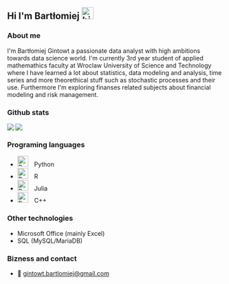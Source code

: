 ## Hi I'm Bartłomiej <img src="https://user-images.githubusercontent.com/1303154/88677602-1635ba80-d120-11ea-84d8-d263ba5fc3c0.gif" width="28px" height="28px" alt="hi">

### About me
I'm Bartłomiej Gintowt a passionate data analyst with high ambitions towards data science world. I'm currently 3rd year student of applied mathemathics faculty at Wroclaw University of Science and Technology where I have learned a lot about statistics, data modeling and analysis, time series and more theorethical stuff such as stochastic processes and their use. Furthermore I'm exploring finanses related subjects about financial modeling and risk management.

### Github stats
<img  align="left" src="https://github-readme-stats.vercel.app/api?username=Gintowt-Bartlomiej" />
<img src="https://github-readme-stats.vercel.app/api/top-langs/?username=Gintowt-Bartlomiej&exclude_repo=Bitcoin-modeling-with-SARIMA" />
<br>

### Programing languages
- <img alt="Python" width="25px" style="padding-right:10px;" src="https://cdn.jsdelivr.net/gh/devicons/devicon/icons/python/python-plain.svg" />  Python <br>
- <img alt="Python" width="25px" style="padding-right:10px;" src="https://cdn.jsdelivr.net/gh/devicons/devicon/icons/r/r-plain.svg" />  R <br>
- <img alt="Python" width="25px" style=" padding-right:10px;" src="https://cdn.jsdelivr.net/gh/devicons/devicon/icons/julia/julia-plain.svg" />  Julia <br>
- <img alt="Python" width="25px" style="padding-right:10px;" src="https://cdn.jsdelivr.net/gh/devicons/devicon/icons/cplusplus/cplusplus-plain.svg" />  C++ <br>

### Other technologies
- Microsoft Office (mainly Excel)
- SQL (MySQL/MariaDB)

### Bizness and contact
- :email: gintowt.bartlomiej@gmail.com

